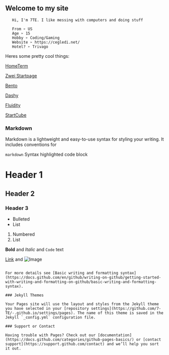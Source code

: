 ## Welcome to my site
```
   Hi, I'm 7TE. I like messing with computers and doing stuff
 
   From ➢ US
   Age ➢ 15 
   Hobby ➢ Coding/Gaming
   Website ➢ https://cegledi.net/
   Hotel? ➢ Trivago
```
Heres some pretty cool things:

[HomeTerm](https://hometerm.dev/) 

[Zwei Startpage](https://startpage-zwei.vercel.app)

[Bento](https://migueravila.github.io/Bento/)

[Dashy](https://demo.dashy.to/)

[Fluidity](https://prettycoffee.github.io/fluidity/)

[StartCube](https://rice.capuno.cat/Archive/NotRice/websites/startpages/startcube/index.html)


### Markdown

Markdown is a lightweight and easy-to-use syntax for styling your writing. It includes conventions for

``markdown``
Syntax highlighted code block

# Header 1
## Header 2
### Header 3

- Bulleted
- List

1. Numbered
2. List

**Bold** and _Italic_ and `Code` text

[Link](url) and ![Image](src)
```

For more details see [Basic writing and formatting syntax](https://docs.github.com/en/github/writing-on-github/getting-started-with-writing-and-formatting-on-github/basic-writing-and-formatting-syntax).

### Jekyll Themes

Your Pages site will use the layout and styles from the Jekyll theme you have selected in your [repository settings](https://github.com/7-TE/-.github.io/settings/pages). The name of this theme is saved in the Jekyll `_config.yml` configuration file.

### Support or Contact

Having trouble with Pages? Check out our [documentation](https://docs.github.com/categories/github-pages-basics/) or [contact support](https://support.github.com/contact) and we’ll help you sort it out.

